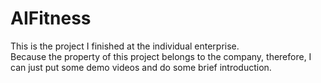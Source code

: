 # AIFitness  
This is the project I finished at the individual enterprise.  
Because the property of this project belongs to the company, therefore, I can just put some demo videos and do some brief introduction.  

